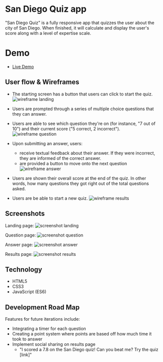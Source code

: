 # San Diego Quiz app

"San Diego Quiz" is a fully responsive app that quizzes the user about the city of San Diego. When finished, it will calculate and display the user's score along with a level of expertise scale.


# Demo

* [Live Demo](https://george-apazidis.github.io/san-diego-quiz/index.html)


## User flow & Wireframes

* The starting screen has a button that users can click to start the quiz.
![wireframe landing](images/readme/wireframe-landing.png "wireframe landing")

* Users are prompted through a series of multiple choice questions that they can answer.
* Users are able to see which question they're on (for instance, "7 out of 10") and their current score ("5 correct, 2 incorrect").
![wireframe question](images/readme/wireframe-question.png "wireframe question")

* Upon submitting an answer, users:
   * receive textual feedback about their answer. If they were incorrect, they are informed of the correct answer.
   * are provided a button to move onto the next question
   ![wireframe answer](images/readme/wireframe-answer.png "wireframe answer")

* Users are shown their overall score at the end of the quiz. In other words, how many questions they got right out of the total questions asked.
* Users are be able to start a new quiz.
![wireframe results](images/readme/wireframe-results.png "wireframe results")


## Screenshots

Landing page:
![screenshot landing](images/readme/screenshot-landing.png "screenshot landing")

Question page:
![screenshot question](images/readme/screenshot-question.png "screenshot question")

Answer page:
![screenshot answer](images/readme/screenshot-answer.png "screenshot answer")

Results page:
![screenshot results](images/readme/screenshot-results.png "screenshot results")


## Technology

* HTML5
* CSS3
* JavaScript (ES6)

## Development Road Map

Features for future iterations include:
* Integrating a timer for each question
* Creating a point system where points are based off how much time it took to answer
* Implement social sharing on results page
  * "I scored a 7.8 on the San Diego quiz! Can you beat me? Try the quiz [link]"